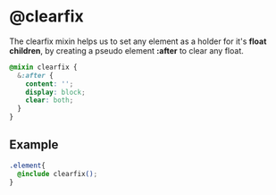 # @clearfix

The clearfix mixin helps us to set any element as a holder for it's **float children**, by creating a pseudo element **:after** to clear any float.

```css
@mixin clearfix {
  &:after {
    content: '';
    display: block;
    clear: both;
  }
}
```

## Example

```css
.element{
  @include clearfix();
}
```